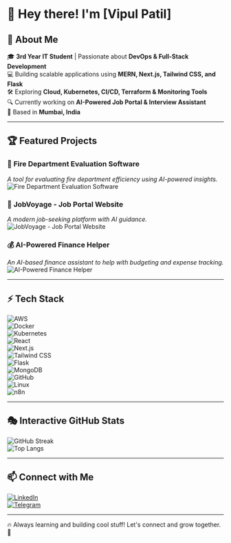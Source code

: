 # 👋 Hey there! I'm [Vipul Patil]

## 🚀 About Me

🎓 **3rd Year IT Student** | Passionate about **DevOps & Full-Stack Development**  
💻 Building scalable applications using **MERN, Next.js, Tailwind CSS, and Flask**  
🛠️ Exploring **Cloud, Kubernetes, CI/CD, Terraform & Monitoring Tools**  
🔍 Currently working on **AI-Powered Job Portal & Interview Assistant**  
📍 Based in **Mumbai, India**  

---

## 🏆 Featured Projects

### 🚒 **Fire Department Evaluation Software**  
_A tool for evaluating fire department efficiency using AI-powered insights._  
![Fire Department Evaluation Software](https://via.placeholder.com/800x400?text=Fire+Department+Evaluation+Software)  

### 💼 **JobVoyage - Job Portal Website**  
_A modern job-seeking platform with AI guidance._  
![JobVoyage - Job Portal Website](https://via.placeholder.com/800x400?text=JobVoyage+-+Job+Portal+Website)  

### 💰 **AI-Powered Finance Helper**  
_An AI-based finance assistant to help with budgeting and expense tracking._  
![AI-Powered Finance Helper](https://via.placeholder.com/800x400?text=AI-Powered+Finance+Helper)  

---

## ⚡ Tech Stack

![AWS](https://img.shields.io/badge/AWS-232F3E?style=for-the-badge&logo=amazon-aws&logoColor=white)  
![Docker](https://img.shields.io/badge/Docker-2496ED?style=for-the-badge&logo=docker&logoColor=white)  
![Kubernetes](https://img.shields.io/badge/Kubernetes-326CE5?style=for-the-badge&logo=kubernetes&logoColor=white)  
![React](https://img.shields.io/badge/React-61DAFB?style=for-the-badge&logo=react&logoColor=black)  
![Next.js](https://img.shields.io/badge/Next.js-000000?style=for-the-badge&logo=next.js&logoColor=white)  
![Tailwind CSS](https://img.shields.io/badge/TailwindCSS-38B2AC?style=for-the-badge&logo=tailwind-css&logoColor=white)  
![Flask](https://img.shields.io/badge/Flask-000000?style=for-the-badge&logo=flask&logoColor=white)  
![MongoDB](https://img.shields.io/badge/MongoDB-47A248?style=for-the-badge&logo=mongodb&logoColor=white)  
![GitHub](https://img.shields.io/badge/GitHub-181717?style=for-the-badge&logo=github&logoColor=white)  
![Linux](https://img.shields.io/badge/Linux-FCC624?style=for-the-badge&logo=linux&logoColor=black)  
![n8n](https://img.shields.io/badge/n8n-0B1019?style=for-the-badge&logo=n8n&logoColor=orange)  

---

## 🎭 Interactive GitHub Stats

![GitHub Streak](https://github-readme-streak-stats.herokuapp.com?user=your-github-username&theme=tokyonight&hide_border=true)  
![Top Langs](https://github-readme-stats.vercel.app/api/top-langs/?username=your-github-username&layout=compact&theme=tokyonight)  

---

## 📫 Connect with Me

[![LinkedIn](https://img.shields.io/badge/LinkedIn-0A66C2?style=for-the-badge&logo=linkedin&logoColor=white)](https://www.linkedin.com/in/your-profile/)  
[![Telegram](https://img.shields.io/badge/Telegram-2CA5E0?style=for-the-badge&logo=telegram&logoColor=white)](https://t.me/yourusername)  

---
🔥 Always learning and building cool stuff! Let's connect and grow together. 🚀

